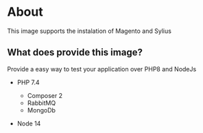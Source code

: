 # About

This image supports the instalation of Magento and Sylius


## What does provide this image?

Provide a easy way to test your application over PHP8 and NodeJs

- PHP 7.4
    - Composer 2
    - RabbitMQ
    - MongoDb

- Node 14